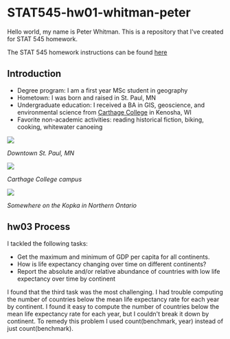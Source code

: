 # STAT545-hw01-whitman-peter

Hello world, my name is Peter Whitman. This is a repository that I've created for STAT 545 homework. 

The STAT 545 homework instructions can be found [here](http://stat545.com/syllabus.html)

## Introduction ##
* Degree program: I am a first year MSc student in geography
* Hometown: I was born and raised in St. Paul, MN
* Undergraduate education: I received a BA in GIS, geoscience, and environmental science from [Carthage College](https://www.carthage.edu/) in Kenosha, WI
* Favorite non-academic activities: reading historical fiction, biking, cooking, whitewater canoeing

![](https://i.pinimg.com/736x/15/23/e5/1523e522c3450d7fb1e2e8c00b4e543f--twin-cities-minneapolis.jpg)

*Downtown St. Paul, MN*

![](http://www.chicagobusiness.com/colleges-2016/images/sponsor-image-carthage.jpg)

*Carthage College campus*

![](https://scontent-sea1-1.xx.fbcdn.net/v/t1.0-9/599459_616544582597_2059276908_n.jpg?oh=d1003c2672ba481af4109786daf2b62a&oe=5A5F0016)

*Somewhere on the Kopka in Northern Ontario*



## hw03 Process ##

I tackled the following tasks:

* Get the maximum and minimum of GDP per capita for all continents.
* How is life expectancy changing over time on different continents?
* Report the absolute and/or relative abundance of countries with low life expectancy over time by continent

I found that the third task was the most challenging. I had trouble computing the number of countries below the mean life expectancy rate for each year by continent. I found it easy to compute the number of countries below the mean life expectancy rate for each year, but I couldn't break it down by continent. To remedy this problem I used count(benchmark, year) instead of just count(benchmark). 
